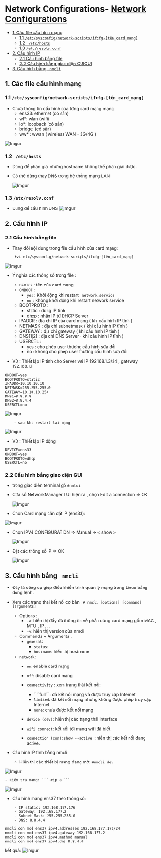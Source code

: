 # Network Configurations- [Network Configurations](#network-configurations)
  - [1. Các file cấu hình mạng](#1-các-file-cấu-hình-mạng)
    - [1.1 ``` /etc/sysconfig/network-scripts/ifcfg-[tên_card_mạng] ```](#11-etcsysconfignetwork-scriptsifcfg-tên_card_mạng)
    - [1.2 ``` /etc/hosts```](#12--etchosts)
    - [1.3 ```/etc/resolv.conf```](#13-etcresolvconf)
  - [2. Cấu hình IP](#2-cấu-hình-ip)
    - [2.1 Cấu hình bằng file](#21-cấu-hình-bằng-file)
    - [2.2 Cấu hình bằng giao diện GUIGUI](#22-cấu-hình-bằng-giao-diện-guigui)
  - [3. Cấu hình bằng ``` nmcli```](#3-cấu-hình-bằng--nmcli)
## 1. Các file cấu hình mạng
### 1.1 ``` /etc/sysconfig/network-scripts/ifcfg-[tên_card_mạng] ``` 
- Chưa thông tin cấu hình của từng card mạng mạng
    - ens33: ethernet (có sẵn)
    - wl*: wlan (wifi)
    - lo*: loopback (có sẵn)
    - bridge: (có sẵn)
    - ww* : wwan ( wireless WAN - 3G/4G )

![Imgur](https://i.imgur.com/eQckPqp.png)
### 1.2 ``` /etc/hosts```
- Dùng để phân giải những hostname không thể phân giải được.
- Có thể dùng thay DNS trong hệ thống mạng LAN

    ![Imgur](https://i.imgur.com/FbAGoEb.png)


### 1.3 ```/etc/resolv.conf```
- Dùng để cấu hình DNS
![Imgur](https://i.imgur.com/uwqlQyV.png)
## 2. Cấu hình IP
### 2.1 Cấu hình bằng file
- Thay đổi nội dung trong file cấu hình của card mạng:
  
  ``` #vi etc/sysconfig/network-scripts/ifcfg-[tên_card_mạng]```

![Imgur](https://i.imgur.com/HGgfHLW.png)


- Ý nghĩa các thông số trong file :
    - ```DEVICE``` : tên của card mạng
    - ````ONBOOT```` :
        - ```yes``` : Khởi động khi restart ``` network.service```
        - ```no ```: không khởi động khi restart network service 
    - BOOTPROTO :
        - static : dùng IP tĩnh
        - dhcp : nhận IP từ DHCP Server
    - IPADDR : địa chỉ IP của card mạng ( khi cấu hình IP tĩnh )
    - NETMASK : địa chỉ subnetmask ( khi cấu hình IP tĩnh )
    - GATEWAY : địa chỉ gateway ( khi cấu hình IP tĩnh )
    - DNS[1|2] : địa chỉ DNS Server ( khi cấu hình IP tĩnh )
    - USERCTL :
        - yes : cho phép user thường cấu hình sửa đổi
        - no : không cho phép user thường cấu hình sửa đổi

- VD : Thiết lập IP tĩnh cho Server với IP 192.168.1.3/24 , gateway 192.168.1.1
``` DEVICE=ens33
ONBOOT=yes
BOOTPROTO=static
IPADDR=10.10.10.10
NETMASK=255.255.255.0
GATEWAY=10.10.10.254
DNS1=8.8.8.8
DNS2=8.8.4.4
USERCTL=no
```


![Imgur](https://i.imgur.com/o5FQTl8.png)


        - sau khi restart lại mạng


  ![Imgur](https://i.imgur.com/FVEUid6.png)



- VD : Thiết lập IP động

``` 
DEVICE=ens33
ONBOOT=yes
BOOTPROTO=dhcp
USERCTL=no
```
### 2.2 Cấu hình bằng giao diện GUI
- trong giao diên terminal gõ ``` #nmtui ```
- Cửa sổ NetworkManager TUI hiện ra , chọn Edit a connection => OK


  ![Imgur](https://i.imgur.com/omFsT66.png)


-  Chọn Card mạng cần đặt IP (ens33):


  ![Imgur](https://i.imgur.com/29FZg0v.png)


- Chọn IPV4 CONFIGURATION => Manual => < show >


  ![Imgur](https://i.imgur.com/cGCG3pi.png)
  


- Đặt các thông số IP => OK



  ![Imgur](https://i.imgur.com/dTTnIju.png)

## 3. Cấu hình bằng ``` nmcli```
- Đây là công cụ giúp điều khiển trình quản lý mạng trong Linux bằng dòng lệnh .
- Xem các trạng thái kết nối cơ bản :
``` # nmcli [options] [command] [arguments] ```
  - Options :
      - ```-a```: hiển thị đầy đủ thông tin về phần cứng card mạng gồm MAC , MTU , IP ,...
    - ```-v```: hiển thị version của nmcli
  - Commands + Arguments :
    - ```general```:
      - ```status```:
      - ```hostname```: hiển thị hostname
  - ```network```:
    - ```on```: enable card mạng
    - ```off```: disable card mạng
    - ```connectivity``` : xem trạng thái kết nối:

        - ````full```: đã kết nối mạng và được truy cập Internet
        - ```limited```: đã kết nối mạng nhưng không được phép truy cập Internet
        - ```none```: chưa được kết nối mạng
    - ```device (dev)```: hiển thị các trạng thái interface
    - ```wifi connect```: kết nối tới mạng wifi đã biết
    - ```connection (con)```: ```show --active ```: hiển thị các kết nối đang active.



- Cấu hình IP tĩnh bằng nmcli
    - Hiển thị các thiết bị mạng đang mở:  ```#nmcli dev```



![Imgur](https://i.imgur.com/eQdoKnA.png)


    - kiẻm tra mạng: ``` #ip a ```


![Imgur](https://i.imgur.com/DAmlmQJ.png)


  - Cấu hình mạng ens37 theo thông số:
       
       
         - IP static: 192.168.177.176
         - Gateway: 192.168.177.2
         - Subnet Mask: 255.255.255.0
         - DNS: 8.8.4.4

           


```
nmcli con mod ens37 ipv4.addresses 192.168.177.176/24 
nmcli con mod ens37 ipv4.gateway 192.168.177.2
nmcli con mod ens37 ipv4.method manual 
nmcli con mod ens37 ipv4.dns 8.8.4.4
```
  kết quả: ![Imgur](https://i.imgur.com/vMvogg9.png)
